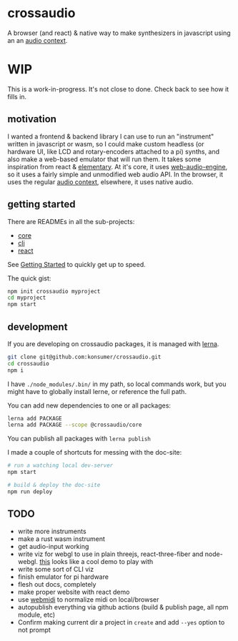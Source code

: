 # crossaudio

A browser (and react) & native way to make synthesizers in javascript using an an [audio context](https://developer.mozilla.org/en-US/docs/Web/API/AudioContext).

# WIP

This is a work-in-progress. It's not close to done. Check back to see how it fills in.

## motivation

I wanted a frontend & backend library I can use to run an "instrument" written in javascript or wasm, so I could make custom headless (or hardware UI, like LCD and rotary-encoders attached to a pi) synths, and also make a web-based emulator that will run them. It takes some inspiration from react & [elementary](https://www.elementary.audio/). At it's core, it uses [web-audio-engine](https://www.npmjs.com/package/web-audio-engine), so it uses a fairly simple and unmodified web audio API. In the browser, it uses the regular [audio context](https://developer.mozilla.org/en-US/docs/Web/API/AudioContext), elsewhere, it uses native audio.

## getting started


There are READMEs in all the sub-projects:

- [core](./packages/core)
- [cli](./packages/cli)
- [react](./packages/react)


See [Getting Started](https://github.com/konsumer/crossaudio/wiki/Getting-Started) to quickly get up to speed.

The quick gist:

```sh
npm init crossaudio myproject
cd myproject
npm start
```


## development

If you are developing on crossaudio packages, it is managed with [lerna](https://lerna.js.org/).

```sh
git clone git@github.com:konsumer/crossaudio.git
cd crossaudio
npm i
```

I have `./node_modules/.bin/` in my path, so local commands work, but you might have to globally install lerne, or reference the full path.

You can add new dependencies to one or all packages:

```sh
lerna add PACKAGE
lerna add PACKAGE --scope @crossaudio/core
```

You can publish all packages with `lerna publish`

I made a couple of shortcuts for messing with the doc-site:

```sh
# run a watching local dev-server
npm start

# build & deploy the doc-site
npm run deploy

```

## TODO

- write more instruments
- make a rust wasm instrument
- get audio-input working
- write viz for webgl to use in plain threejs, react-three-fiber and node-webgl. [this](https://medium.com/@mag_ops/music-visualiser-with-three-js-web-audio-api-b30175e7b5ba) looks like a cool demo to play with
- write some sort of CLI viz
- finish emulator for pi hardware
- flesh out docs, completely
- make proper website with react demo
- use [webmidi](https://github.com/djipco/webmidi/tree/develop) to normalize midi on local/browser
- autopublish everything via github actions (build & publish page, all npm module, etc)
- Confirm making current dir a project in `create` and add `--yes` option to not prompt
 